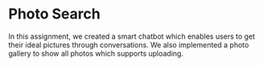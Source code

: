 # Photo Search
In this assignment, we created a smart chatbot which enables users to get their ideal pictures through conversations. We also implemented a photo gallery to show all photos which supports uploading.

